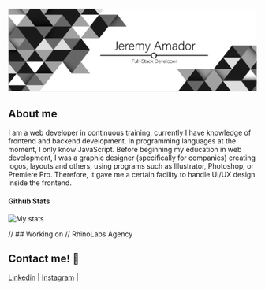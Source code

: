 ![me](banner.jpg)

## About me
I am a web developer in continuous training, currently I have knowledge of frontend and backend development. In programming languages at the moment, I only know JavaScript. Before beginning my education in web development, I was a graphic designer (specifically for companies) creating logos, layouts and others, using programs such as Illustrator, Photoshop, or Premiere Pro. Therefore, it gave me a certain facility to handle UI/UX design inside the frontend.

#### Github Stats
![My stats](https://github-readme-stats.vercel.app/api?username=jeremy15a&show_icons=true&theme=dark)

// ## Working on
// RhinoLabs Agency 

## Contact me! 📝
[Linkedin](https://www.linkedin.com/in/jeremy-amador-marquina-943464264/) | 
[Instagram](https://www.instagram.com/jeremy.amador.15/) | 

